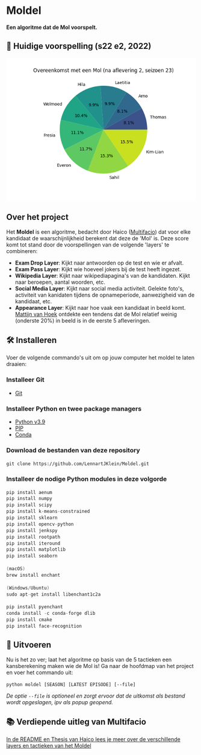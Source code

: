 # Moldel

**Een algoritme dat de Mol voorspelt.**

## 🔎 Huidige voorspelling (s22 e2, 2022)

![Voorspelling na aflevering 2, seizoen 22 (2022)](https://github.com/LennartJKlein/Moldel/blob/master/results/Season%2023%20(2022)/s23e2.png?raw=true)

## Over het project

Het **Moldel** is een algoritme, bedacht door Haico ([Multifacio](https://github.com/Multifacio)) dat voor elke kandidaat de waarschijnlijkheid berekent dat deze de 'Mol' is. Deze score komt tot stand door de voorspellingen van de volgende 'layers' te combineren:

- **Exam Drop Layer**: Kijkt naar antwoorden op de test en wie er afvalt.
- **Exam Pass Layer**: Kijkt wie hoeveel jokers bij de test heeft ingezet.
- **Wikipedia Layer**: Kijkt naar wikipediapagina's van de kandidaten. Kijkt naar beroepen, aantal woorden, etc.
- **Social Media Layer**: Kijkt naar social media activiteit. Gelekte foto's, activiteit van kanidaten tijdens de opnameperiode, aanwezigheid van de kandidaat, etc.
- **Appearance Layer**: Kijkt naar hoe vaak een kandidaat in beeld komt. [Mattijn van Hoek](https://github.com/mattijn/widm) ontdekte een tendens dat de Mol relatief weinig (onderste 20%) in beeld is in de eerste 5 afleveringen.

## 🛠 Installeren

Voer de volgende commando's uit om op jouw computer het moldel te laten draaien:

### Installeer Git

- [Git](https://git-scm.com/book/en/v2/Getting-Started-Installing-Git)

### Installeer Python en twee package managers

- [Python v3.9](https://www.python.org/downloads/)
- [PIP](https://pypi.org/project/pip/)
- [Conda](https://docs.conda.io/projects/conda/en/latest/user-guide/install/index.html)

### Download de bestanden van deze repository

`git clone https://github.com/LennartJKlein/Moldel.git`

### Installeer de nodige Python modules in deze volgorde

```c
pip install aenum
pip install numpy
pip install scipy
pip install k-means-constrained
pip install sklearn
pip install opencv-python
pip install jenkspy
pip install rootpath
pip install iteround
pip install matplotlib
pip install seaborn

(macOS)
brew install enchant

(Windows/Ubuntu)
sudo apt-get install libenchant1c2a

pip install pyenchant
conda install -c conda-forge dlib
pip install cmake
pip install face-recognition
```

## 🚀 Uitvoeren

Nu is het zo ver; laat het algoritme op basis van de 5 tactieken een kansberekening maken wie de Mol is! Ga naar de hoofdmap van het project en voer het commando uit:

`python moldel [SEASON] [LATEST EPISODE] [--file]`

_De optie `--file` is optioneel en zorgt ervoor dat de uitkomst als bestand wordt opgeslagen, ipv als popup geopend._

## 📚 Verdiepende uitleg van Multifacio

[In de README en Thesis van Haico lees je meer over de verschillende layers en tactieken van het Moldel](https://github.com/Multifacio/Moldel/tree/master/readmes)
